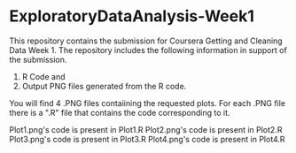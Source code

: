 # ExploratoryDataAnalysis-Week1
This repository contains the submission for Coursera Getting and Cleaning Data Week 1.
The repository includes the following information in support of the submission.
  1. R Code and
  2. Output PNG files generated from the R code.
  
  You will find 4 .PNG files contaiining the requested plots. For each .PNG file there is a ".R" file that contains the code corresponding to it.
  
  Plot1.png's code is present in Plot1.R
  Plot2.png's code is present in Plot2.R
  Plot3.png's code is present in Plot3.R
  Plot4.png's code is present in Plot4.R

